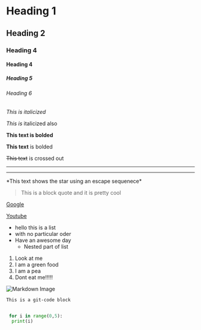 <!-- This is a comment -->

# Heading 1
## Heading 2
### Heading 4
#### Heading 4
##### Heading 5
###### Heading 6


<!-- Italics -->
*This is italicized*

_This is_ italicized also

<!-- Strong -->
**This text is bolded**

__This text__ is bolded

<!-- Strikethrough -->
~~This text~~ is crossed out

<!--Horizontal Rule-->
---
___

<!-- Show characters -->

\*This text shows the star using an escape sequenece\*

<!-- Block Quote -->
> This is a block quote and it is pretty cool

<!-- Links -->
[Google](http://www.google.com)

[Youtube](http://www.Youtube.com "Click the link NOW!!!!!!")

<!--Unordered Lists-->
* hello this is a list
* with no particular oder 
* Have an awesome day
  * Nested part of list

<!--Ordered List-->
1. Look at me
1. I am a green food
1. I am a pea
1. Dont eat me!!!!!

![Markdown Image](https://markdown-here.com/img/icon256.png)

```bash
This is a git-code block
```



```Python

 for i in range(0,5):
  print(i)

```


